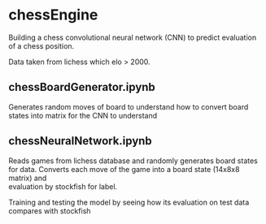 # chessEngine
Building a chess convolutional neural network (CNN) to predict evaluation of a chess position.

Data taken from lichess which elo > 2000.


## chessBoardGenerator.ipynb
Generates random moves of board to understand how to convert board states into matrix for the CNN to understand

## chessNeuralNetwork.ipynb
Reads games from lichess database and randomly generates board states for data. Converts each move of the game into a board state (14x8x8 matrix) and <br/>
evaluation by stockfish for label.

Training and testing the model by seeing how its evaluation on test data compares with stockfish
